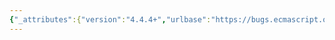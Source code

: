 ```yaml
---
{"_attributes":{"version":"4.4.4+","urlbase":"https://bugs.ecmascript.org/","maintainer":"dherman@mozilla.com"},"bug":{"bug_id":4384,"creation_ts":"2015-05-29 22:29:00 -0700","short_desc":"Wrong reference in 14.1.18","delta_ts":"2015-10-02 13:14:03 -0700","product":"Draft for 6th Edition","component":"editorial issue","version":"Rev 38: April 14, 2015 Final Draft","rep_platform":"All","op_sys":"All","bug_status":"RESOLVED","resolution":"FIXED","priority":"Normal","bug_severity":"enhancement","everconfirmed":true,"reporter":"manish.tripathi.777","assigned_to":{"uid":"allen","name":"Allen Wirfs-Brock"},"long_desc":[{"commentid":14471,"comment_count":0,"who":"manish.tripathi.777","bug_when":"2015-05-29 22:29:43 -0700","thetext":"14.1.18 Runtime Semantics: IteratorBindingInitialization\nproduction FormalParameter : BindingElement\nNote at the end should refer to step 6 (currently refers to step 5):\n\n\"The new Environment Record created in step !!5!! is only used if the BindElement’s Initializer contains a direct eval.\""},{"commentid":14474,"comment_count":1,"who":{"uid":"allen","name":"Allen Wirfs-Brock"},"bug_when":"2015-06-01 12:15:43 -0700","thetext":"fixed in rev39 publication draft"}]}}
---
```


